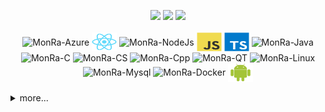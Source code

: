 <!--Hello
<h2><img src="https://emojis.slackmojis.com/emojis/images/1531849430/4246/blob-sunglasses.gif?1531849430" width="30"/> Hi 👋 , I'm MonRá! <img src="https://media.giphy.com/media/12oufCB0MyZ1Go/giphy.gif" width="50"></h2>
-->

<div>
  </p>
  <div align="center">
   <a href="https://www.facebook.com/ramon.chaib" target="_blank"><img src="https://img.shields.io/badge/-Facebook-%230077B5?style=for-the-badge&logo=facebook&logoColor=white" target="_blank"></a> 
  <a href="https://www.instagram.com/monrapps/" target="_blank"><img src="https://img.shields.io/badge/-Instagram-%23E4405F?style=for-the-badge&logo=instagram&logoColor=white" target="_blank"></a>
  <a href="https://www.linkedin.com/in/ramon-chaib-27007635/" target="_blank"><img src="https://img.shields.io/badge/-LinkedIn-%230077B5?style=for-the-badge&logo=linkedin&logoColor=white" target="_blank"></a>   
</div>
  
 <div style="display: inline_block" align="center"><br>
  <img align="center" alt="MonRa-Azure" height="30" width="40" src="https://cdn.jsdelivr.net/gh/devicons/devicon/icons/azure/azure-original.svg">
  <img align="center" alt="MonRa-React" height="30" width="40" src="https://raw.githubusercontent.com/devicons/devicon/master/icons/react/react-original.svg">
  <img align="center" alt="MonRa-NodeJs" height="30" width="40" src="https://cdn.jsdelivr.net/gh/devicons/devicon/icons/nodejs/nodejs-original.svg">
  <img align="center" alt="MonRa-Js" height="30" width="40" src="https://raw.githubusercontent.com/devicons/devicon/master/icons/javascript/javascript-original.svg">     <img align="center" alt="MonRa-Ts" height="30" width="40" src="https://raw.githubusercontent.com/devicons/devicon/master/icons/typescript/typescript-original.svg">
  <img align="center" alt="MonRa-Java" height="30" width="40" src="https://cdn.jsdelivr.net/gh/devicons/devicon/icons/java/java-original.svg">
  <img align="center" alt="MonRa-C" height="30" width="40" src="https://cdn.jsdelivr.net/gh/devicons/devicon/icons/c/c-original.svg">
  <img align="center" alt="MonRa-CS" height="30" width="40" src="https://cdn.jsdelivr.net/gh/devicons/devicon/icons/csharp/csharp-original.svg">
  <img align="center" alt="MonRa-Cpp" height="30" width="40" src="https://cdn.jsdelivr.net/gh/devicons/devicon/icons/cplusplus/cplusplus-original.svg">
  <img align="center" alt="MonRa-QT" height="30" width="40" src="https://cdn.jsdelivr.net/gh/devicons/devicon/icons/qt/qt-original.svg">
  <img align="center" alt="MonRa-Linux" height="30" width="40" src="https://cdn.jsdelivr.net/gh/devicons/devicon/icons/linux/linux-original.svg">
  <img align="center" alt="MonRa-Mysql" height="30" width="40" src="https://cdn.jsdelivr.net/gh/devicons/devicon/icons/mysql/mysql-original.svg">
  <img align="center" alt="MonRa-Docker" height="30" width="40" src="https://cdn.jsdelivr.net/gh/devicons/devicon/icons/docker/docker-original.svg">  
  <img align="center" alt="MonRa-Android" height="30" width="40" src="https://github.com/devicons/devicon/blob/master/icons/android/android-original.svg">
  
</div>
</a>

</br>
<!--
[![github activity graph](https://activity-graph.herokuapp.com/graph?username=monrapps&theme=chartreuse-dark)](https://github.com/monrapps/)
-->
<div>
<details>
      <summary>more...</summary>
      
<!--
### <img src="https://media.giphy.com/media/VgCDAzcKvsR6OM0uWg/giphy.gif" width="50"> A little more about me...  

```javascript
const monra = {
    pronouns: "He" | "Him",
    code: ["any"],
    askMeAbout: ["any"],
    technologies: {
        backEnd: {
            js: ["any"],
        },
        mobileApp: {
            native: ["Android Development"]
        },
        devOps: ["AWS", "Docker🐳", "Route53", "Nginx"],
        databases: ["mongo", "MySql", "sqlite"],
        misc: ["Firebase", "Socket.IO", "selenium", "open-cv", "php", "SuiteApp"]
    },
    architecture: ["Serverless Architecture", "Progressive web applications", "Single page applications"],
    currentFocus: "Building Robots to ease opertations",
    funFact: "There are two ways to write error-free programs; only the third one works"
};
```
-->

---
<!--START_SECTION:waka-->
![Code Time](http://img.shields.io/badge/Code%20Time-1%2C142%20hrs%2036%20mins-blue)

![Profile Views](http://img.shields.io/badge/Profile%20Views-0-blue)

![Lines of code](https://img.shields.io/badge/From%20Hello%20World%20I%27ve%20Written-3.2%20million%20lines%20of%20code-blue)

**🐱 My GitHub Data** 

> 📦 62.0 kB Used in GitHub's Storage 
 > 
> 🏆 1,675 Contributions in the Year 2025
 > 
> 🚫 Not Opted to Hire
 > 
> 📜 24 Public Repositories 
 > 
> 🔑 20 Private Repositories 
 > 
**I'm an Early 🐤** 

```text
🌞 Morning                9854 commits        ████████░░░░░░░░░░░░░░░░░   33.63 % 
🌆 Daytime                13107 commits       ███████████░░░░░░░░░░░░░░   44.73 % 
🌃 Evening                4178 commits        ████░░░░░░░░░░░░░░░░░░░░░   14.26 % 
🌙 Night                  2161 commits        ██░░░░░░░░░░░░░░░░░░░░░░░   07.38 % 
```
📅 **I'm Most Productive on Thursday** 

```text
Monday                   5512 commits        █████░░░░░░░░░░░░░░░░░░░░   18.81 % 
Tuesday                  5438 commits        █████░░░░░░░░░░░░░░░░░░░░   18.56 % 
Wednesday                5492 commits        █████░░░░░░░░░░░░░░░░░░░░   18.74 % 
Thursday                 6373 commits        █████░░░░░░░░░░░░░░░░░░░░   21.75 % 
Friday                   4060 commits        ███░░░░░░░░░░░░░░░░░░░░░░   13.86 % 
Saturday                 1385 commits        █░░░░░░░░░░░░░░░░░░░░░░░░   04.73 % 
Sunday                   1040 commits        █░░░░░░░░░░░░░░░░░░░░░░░░   03.55 % 
```


📊 **This Week I Spent My Time On** 

```text
🕑︎ Time Zone: America/Sao_Paulo

💬 Programming Languages: 
Other                    3 hrs 46 mins       ██████████░░░░░░░░░░░░░░░   40.66 % 
TypeScript               1 hr 38 mins        ████░░░░░░░░░░░░░░░░░░░░░   17.73 % 
Makefile                 1 hr 38 mins        ████░░░░░░░░░░░░░░░░░░░░░   17.71 % 
Bash                     39 mins             ██░░░░░░░░░░░░░░░░░░░░░░░   07.06 % 
YAML                     26 mins             █░░░░░░░░░░░░░░░░░░░░░░░░   04.76 % 

🔥 Editors: 
VS Code                  9 hrs 15 mins       █████████████████████████   100.00 % 

🐱‍💻 Projects: 
gww-v6i                  2 hrs 49 mins       ████████░░░░░░░░░░░░░░░░░   30.58 % 
gww-v6i_gridsafe_node    2 hrs 12 mins       ██████░░░░░░░░░░░░░░░░░░░   23.84 % 
wlm-backend              1 hr 52 mins        █████░░░░░░░░░░░░░░░░░░░░   20.20 % 
buildroot                58 mins             ███░░░░░░░░░░░░░░░░░░░░░░   10.50 % 
Unknown Project          36 mins             ██░░░░░░░░░░░░░░░░░░░░░░░   06.60 % 

💻 Operating System: 
WSL                      8 hrs 39 mins       ███████████████████████░░   93.40 % 
Windows                  36 mins             ██░░░░░░░░░░░░░░░░░░░░░░░   06.60 % 
```

**I Mostly Code in C++** 

```text
Java                     9 repos             ███░░░░░░░░░░░░░░░░░░░░░░   10.84 % 
Python                   8 repos             ██░░░░░░░░░░░░░░░░░░░░░░░   09.64 % 
JavaScript               7 repos             ██░░░░░░░░░░░░░░░░░░░░░░░   08.43 % 
Shell                    5 repos             ██░░░░░░░░░░░░░░░░░░░░░░░   06.02 % 
HTML                     5 repos             ██░░░░░░░░░░░░░░░░░░░░░░░   06.02 % 
```



**Timeline**

![Lines of Code chart](https://raw.githubusercontent.com/monrapps/monrapps/master/assets/bar_graph.png)


 Last Updated on 09/05/2025 13:05:39 UTC
<!--END_SECTION:waka-->
